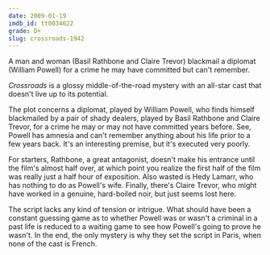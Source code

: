 ```yaml
---
date: 2009-01-19
imdb_id: tt0034622
grade: D+
slug: crossroads-1942
---
```


A man and woman (Basil Rathbone and Claire Trevor) blackmail a diplomat (William Powell) for a crime he may have committed but can't remember.

_Crossroads_ is a glossy middle-of-the-road mystery with an all-star cast that doesn't live up to its potential.

The plot concerns a diplomat, played by William Powell, who finds himself blackmailed by a pair of shady dealers, played by Basil Rathbone and Claire Trevor, for a crime he may or may not have committed years before. See, Powell has amnesia and can't remember anything about his life prior to a few years back. It's an interesting premise, but it's executed very poorly.

For starters, Rathbone, a great antagonist, doesn't make his entrance until the film's almost half over, at which point you realize the first half of the film was really just a half hour of exposition. Also wasted is Hedy Lamarr, who has nothing to do as Powell's wife. Finally, there's Claire Trevor, who might have worked in a genuine, hard-boiled noir, but just seems lost here.

The script lacks any kind of tension or intrigue. What should have been a constant guessing game as to whether Powell was or wasn't a criminal in a past life is reduced to a waiting game to see how Powell's going to prove he wasn't. In the end, the only mystery is why they set the script in Paris, when none of the cast is French.
